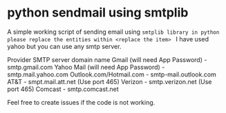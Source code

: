# python sendmail using smtplib

A simple working script of sending email using `smtplib library in python
please replace the entities within <replace the item> `
I have used yahoo but you can use any smtp server.

Provider	                               SMTP server domain name
Gmail (will need App Password)	      -      smtp.gmail.com
Yahoo Mail (will need App Password)   -     smtp.mail.yahoo.com
Outlook.com/Hotmail.com	              -      smtp-mail.outlook.com
AT&T	                              -      smpt.mail.att.net (Use port 465)
Verizon	                              -      smtp.verizon.net (Use port 465)
Comcast	                              -      smtp.comcast.net


Feel free to create issues if the code is not working.

